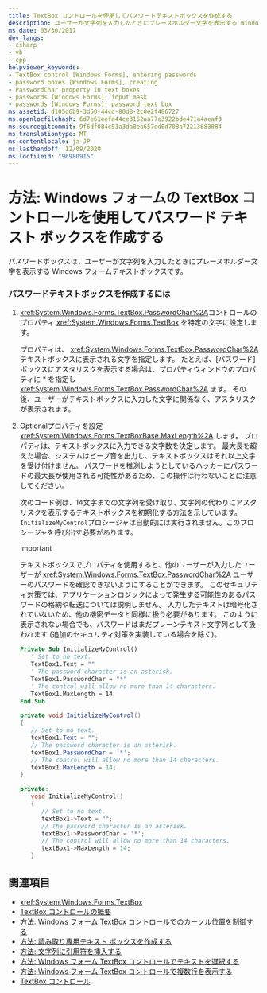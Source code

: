 ```yaml
---
title: TextBox コントロールを使用してパスワードテキストボックスを作成する
description: ユーザーが文字列を入力したときにプレースホルダー文字を表示する Windows フォームテキストを指定する方法について説明します。
ms.date: 03/30/2017
dev_langs:
- csharp
- vb
- cpp
helpviewer_keywords:
- TextBox control [Windows Forms], entering passwords
- password boxes [Windows Forms], creating
- PasswordChar property in text boxes
- passwords [Windows Forms], input mask
- passwords [Windows Forms], password text box
ms.assetid: d105d6b9-3d50-44cd-80d8-2c0e2f486727
ms.openlocfilehash: 6d7e61eefa44ce3152aa77e3922bde471a4aeaf3
ms.sourcegitcommit: 9f6df084c53a3da0ea657ed0d708a72213683084
ms.translationtype: MT
ms.contentlocale: ja-JP
ms.lasthandoff: 12/09/2020
ms.locfileid: "96980915"
---
```

# <a name="how-to-create-a-password-text-box-with-the-windows-forms-textbox-control"></a>方法: Windows フォームの TextBox コントロールを使用してパスワード テキスト ボックスを作成する

パスワードボックスは、ユーザーが文字列を入力したときにプレースホルダー文字を表示する Windows フォームテキストボックスです。

### <a name="to-create-a-password-text-box"></a>パスワードテキストボックスを作成するには

1. <xref:System.Windows.Forms.TextBox.PasswordChar%2A>コントロールのプロパティ <xref:System.Windows.Forms.TextBox> を特定の文字に設定します。

    プロパティは、 <xref:System.Windows.Forms.TextBox.PasswordChar%2A> テキストボックスに表示される文字を指定します。 たとえば、[パスワード] ボックスにアスタリスクを表示する場合は、プロパティウィンドウのプロパティに * を指定し <xref:System.Windows.Forms.TextBox.PasswordChar%2A> ます。 その後、ユーザーがテキストボックスに入力した文字に関係なく、アスタリスクが表示されます。

2. Optionalプロパティを設定 <xref:System.Windows.Forms.TextBoxBase.MaxLength%2A> します。 プロパティは、テキストボックスに入力できる文字数を決定します。 最大長を超えた場合、システムはビープ音を出力し、テキストボックスはそれ以上文字を受け付けません。 パスワードを推測しようとしているハッカーにパスワードの最大長が使用される可能性があるため、この操作は行わないことに注意してください。

    次のコード例は、14文字までの文字列を受け取り、文字列の代わりにアスタリスクを表示するテキストボックスを初期化する方法を示しています。 `InitializeMyControl`プロシージャは自動的には実行されません。このプロシージャを呼び出す必要があります。

    > [!IMPORTANT]
    > テキストボックスでプロパティを使用すると、他のユーザーが入力したユーザーが <xref:System.Windows.Forms.TextBox.PasswordChar%2A> ユーザーのパスワードを確認できないようにすることができます。 このセキュリティ対策では、アプリケーションロジックによって発生する可能性のあるパスワードの格納や転送については説明しません。 入力したテキストは暗号化されていないため、他の機密データと同様に扱う必要があります。 このように表示されない場合でも、パスワードはまだプレーンテキスト文字列として扱われます (追加のセキュリティ対策を実装している場合を除く)。

    ```vb
    Private Sub InitializeMyControl()
       ' Set to no text.
       TextBox1.Text = ""
       ' The password character is an asterisk.
       TextBox1.PasswordChar = "*"
       ' The control will allow no more than 14 characters.
       TextBox1.MaxLength = 14
    End Sub
    ```

    ```csharp
    private void InitializeMyControl()
    {
       // Set to no text.
       textBox1.Text = "";
       // The password character is an asterisk.
       textBox1.PasswordChar = '*';
       // The control will allow no more than 14 characters.
       textBox1.MaxLength = 14;
    }
    ```

    ```cpp
    private:
       void InitializeMyControl()
       {
          // Set to no text.
          textBox1->Text = "";
          // The password character is an asterisk.
          textBox1->PasswordChar = '*';
          // The control will allow no more than 14 characters.
          textBox1->MaxLength = 14;
       }
    ```

## <a name="see-also"></a>関連項目

- <xref:System.Windows.Forms.TextBox>
- [TextBox コントロールの概要](textbox-control-overview-windows-forms.md)
- [方法: Windows フォーム TextBox コントロールでのカーソル位置を制御する](how-to-control-the-insertion-point-in-a-windows-forms-textbox-control.md)
- [方法: 読み取り専用テキスト ボックスを作成する](how-to-create-a-read-only-text-box-windows-forms.md)
- [方法: 文字列に引用符を挿入する](how-to-put-quotation-marks-in-a-string-windows-forms.md)
- [方法: Windows フォーム TextBox コントロールでテキストを選択する](how-to-select-text-in-the-windows-forms-textbox-control.md)
- [方法: Windows フォーム TextBox コントロールで複数行を表示する](how-to-view-multiple-lines-in-the-windows-forms-textbox-control.md)
- [TextBox コントロール](textbox-control-windows-forms.md)

